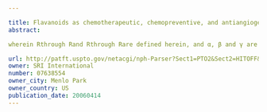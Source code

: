 ```yaml
---

title: Flavanoids as chemotherapeutic, chemopreventive, and antiangiogenic agents
abstract: 

wherein Rthrough Rand Rthrough Rare defined herein, and α, β and γ are optional bonds, providing that when α is absent, β is present, and when β is absent, α is present. When α is present, preferred Rmoieties are selected from O, S, NH and CH, and when α is absent, preferred Rgroups are selected from OH, SH, NHand CH. When γ is present, the preferred Rsubstituent is O, while when γ is absent, the preferred Rsubstituent is OH. Pharmaceutical compositions are provided as well, as are methods of synthesis and use.

url: http://patft.uspto.gov/netacgi/nph-Parser?Sect1=PTO2&Sect2=HITOFF&p=1&u=%2Fnetahtml%2FPTO%2Fsearch-adv.htm&r=1&f=G&l=50&d=PALL&S1=07638554&OS=07638554&RS=07638554
owner: SRI International
number: 07638554
owner_city: Menlo Park
owner_country: US
publication_date: 20060414
---
```

